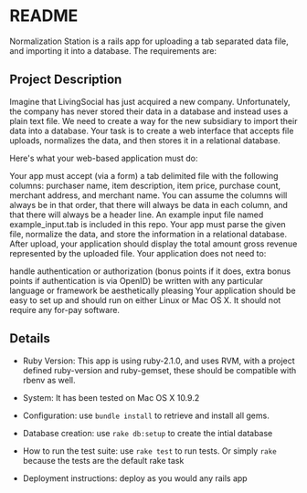 README
======

Normalization Station is a rails app for uploading a tab separated data file, and importing it into a database. The requirements are:

Project Description
-------------------

Imagine that LivingSocial has just acquired a new company. Unfortunately, the company has never stored their data in a database and instead uses a plain text file. We need to create a way for the new subsidiary to import their data into a database. Your task is to create a web interface that accepts file uploads, normalizes the data, and then stores it in a relational database.

Here's what your web-based application must do:

Your app must accept (via a form) a tab delimited file with the following columns: purchaser name, item description, item price, purchase count, merchant address, and merchant name. You can assume the columns will always be in that order, that there will always be data in each column, and that there will always be a header line. An example input file named example_input.tab is included in this repo.
Your app must parse the given file, normalize the data, and store the information in a relational database.
After upload, your application should display the total amount gross revenue represented by the uploaded file.
Your application does not need to:

handle authentication or authorization (bonus points if it does, extra bonus points if authentication is via OpenID)
be written with any particular language or framework
be aesthetically pleasing
Your application should be easy to set up and should run on either Linux or Mac OS X. It should not require any for-pay software.

Details
-------

* Ruby Version: This app is using ruby-2.1.0, and uses RVM, with a project defined ruby-version and ruby-gemset, these should be compatible with rbenv as well.

* System: It has been tested on Mac OS X 10.9.2

* Configuration: use `bundle install` to retrieve and install all gems.

* Database creation: use `rake db:setup` to create the intial database

* How to run the test suite: use `rake test` to run tests. Or simply `rake` because the tests are the default rake task

* Deployment instructions: deploy as you would any rails app
